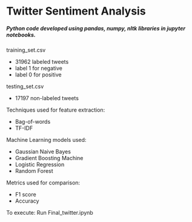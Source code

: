 # Twitter Sentiment Analysis

##### Python code developed using pandas, numpy, nltk libraries in jupyter notebooks.

training_set.csv
- 31962 labeled tweets
- label 1 for negative
- label 0 for positive

testing_set.csv
- 17197 non-labeled tweets

Techniques used for feature extraction:
- Bag-of-words
- TF-IDF

Machine Learning models used:
- Gaussian Naive Bayes
- Gradient Boosting Machine
- Logistic Regression
- Random Forest

Metrics used for comparison:
- F1 score
- Accuracy

To execute:
Run Final_twitter.ipynb
